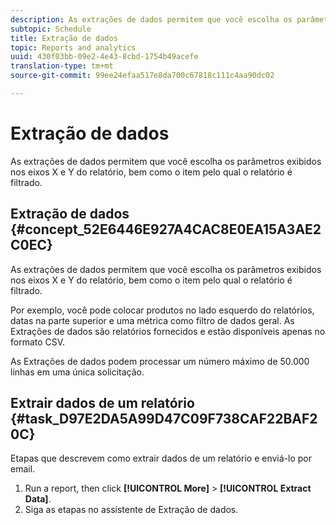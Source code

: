 ```yaml
---
description: As extrações de dados permitem que você escolha os parâmetros exibidos nos eixos X e Y do relatório, bem como o item pelo qual o relatório é filtrado.
subtopic: Schedule
title: Extração de dados
topic: Reports and analytics
uuid: 430f03bb-09e2-4e43-8cbd-1754b49acefe
translation-type: tm+mt
source-git-commit: 99ee24efaa517e8da700c67818c111c4aa90dc02

---
```



# Extração de dados

As extrações de dados permitem que você escolha os parâmetros exibidos nos eixos X e Y do relatório, bem como o item pelo qual o relatório é filtrado.

## Extração de dados {#concept_52E6446E927A4CAC8E0EA15A3AE2C0EC}

As extrações de dados permitem que você escolha os parâmetros exibidos nos eixos X e Y do relatório, bem como o item pelo qual o relatório é filtrado.

<!-- 

t_data_extract.xml

 -->

Por exemplo, você pode colocar produtos no lado esquerdo do relatórios, datas na parte superior e uma métrica como filtro de dados geral. As Extrações de dados são relatórios fornecidos e estão disponíveis apenas no formato CSV.

As Extrações de dados podem processar um número máximo de 50.000 linhas em uma única solicitação.

## Extrair dados de um relatório {#task_D97E2DA5A99D47C09F738CAF22BAF20C}

Etapas que descrevem como extrair dados de um relatório e enviá-lo por email.

1. Run a report, then click **[!UICONTROL More]** > **[!UICONTROL Extract Data]**.
1. Siga as etapas no assistente de Extração de dados.

